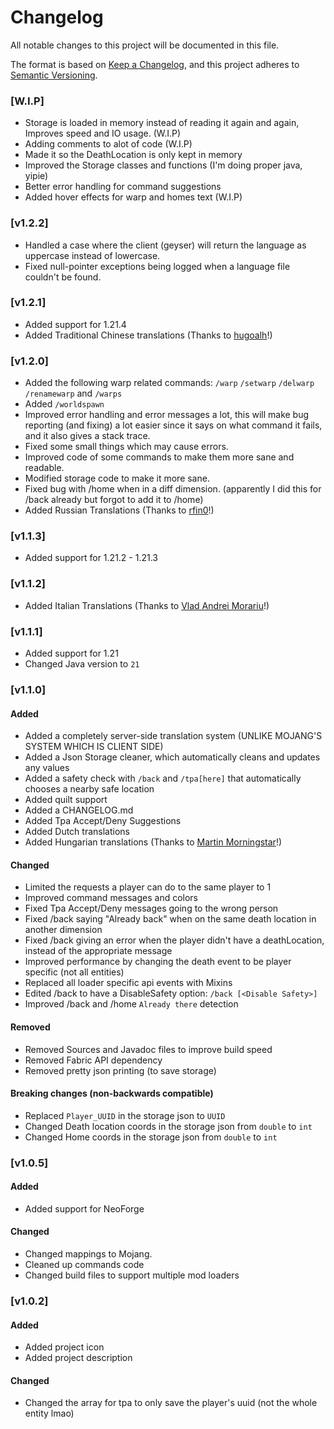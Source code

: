# Changelog

All notable changes to this project will be documented in this file.

The format is based on [Keep a Changelog](https://keepachangelog.com/en/1.1.0/),
and this project adheres to [Semantic Versioning](https://semver.org/spec/v2.0.0.html).

### [W.I.P]
- Storage is loaded in memory instead of reading it again and again, Improves speed and IO usage. (W.I.P)
- Adding comments to alot of code (W.I.P)
- Made it so the DeathLocation is only kept in memory
- Improved the Storage classes and functions (I'm doing proper java, yipie)
- Better error handling for command suggestions
- Added hover effects for warp and homes text (W.I.P)

### [v1.2.2]
- Handled a case where the client (geyser) will return the language as uppercase instead of lowercase.
- Fixed null-pointer exceptions being logged when a language file couldn't be found.

### [v1.2.1]
- Added support for 1.21.4
- Added Traditional Chinese translations (Thanks to [hugoalh](https://github.com/hugoalh)!)

### [v1.2.0]
- Added the following warp related commands: `/warp` `/setwarp` `/delwarp` `/renamewarp` and `/warps`
- Added `/worldspawn`
- Improved error handling and error messages a lot, this will make bug reporting (and fixing) a lot easier since it says on what command it fails, and it also gives a stack trace.
- Fixed some small things which may cause errors.
- Improved code of some commands to make them more sane and readable.
- Modified storage code to make it more sane.
- Fixed bug with /home when in a diff dimension. (apparently I did this for /back already but forgot to add it to /home)
- Added Russian Translations (Thanks to [rfin0](https://github.com/rfin0)!)

### [v1.1.3]
- Added support for 1.21.2 - 1.21.3

### [v1.1.2]
- Added Italian Translations (Thanks to [Vlad Andrei Morariu](https://github.com/VladAndreiMorariu)!)

### [v1.1.1]
- Added support for 1.21
- Changed Java version to `21`

### [v1.1.0]

#### Added
- Added a completely server-side translation system (UNLIKE MOJANG'S SYSTEM WHICH IS CLIENT SIDE)
- Added a Json Storage cleaner, which automatically cleans and updates any values
- Added a safety check with `/back` and `/tpa[here]` that automatically chooses a nearby safe location
- Added quilt support
- Added a CHANGELOG.md
- Added Tpa Accept/Deny Suggestions
- Added Dutch translations
- Added Hungarian translations (Thanks to [Martin Morningstar](https://github.com/RMI637)!)

#### Changed
- Limited the requests a player can do to the same player to 1
- Improved command messages and colors
- Fixed Tpa Accept/Deny messages going to the wrong person
- Fixed /back saying "Already back" when on the same death location in another dimension
- Fixed /back giving an error when the player didn't have a deathLocation, instead of the appropriate message
- Improved performance by changing the death event to be player specific (not all entities)
- Replaced all loader specific api events with Mixins
- Edited /back to have a DisableSafety option: `/back [<Disable Safety>]`
- Improved /back and /home `Already there` detection

#### Removed
- Removed Sources and Javadoc files to improve build speed
- Removed Fabric API dependency
- Removed pretty json printing (to save storage)

#### Breaking changes (non-backwards compatible)
- Replaced `Player_UUID` in the storage json to `UUID`
- Changed Death location coords in the storage json from `double` to `int`
- Changed Home coords in the storage json from `double` to `int`

### [v1.0.5]

#### Added
- Added support for NeoForge

#### Changed
- Changed mappings to Mojang.
- Cleaned up commands code
- Changed build files to support multiple mod loaders


### [v1.0.2]

#### Added
- Added project icon
- Added project description

#### Changed
- Changed the array for tpa to only save the player's uuid (not the whole entity lmao)
